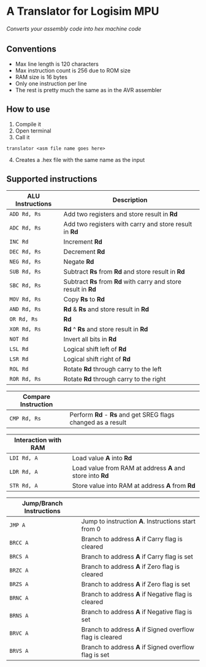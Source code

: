 # A Translator for Logisim MPU
###### Converts your assembly code into hex machine code

## Conventions
* Max line length is 120 characters
* Max instruction count is 256 due to ROM size
* RAM size is 16 bytes
* Only one instruction per line
* The rest is pretty much the same as in the AVR assembler
## How to use
1. Compile it
2. Open terminal
3. Call it
```
translator <asm file name goes here>
```
4. Creates a .hex file with the same name as the input
## Supported instructions

| ALU Instructions  | Description                                                        |
| ----------------- | ------------------------------------------------------------------ |
| ```ADD Rd, Rs```  | Add two registers and store result in **Rd**                       |
| ```ADC Rd, Rs```  | Add two registers with carry and store result in **Rd**            |
| ```INC Rd```      | Increment **Rd**                                                   |
| ```DEC Rd, Rs```  | Decrement **Rd**                                                   |
| ```NEG Rd, Rs```  | Negate **Rd**                                                      |
| ```SUB Rd, Rs```  | Subtract **Rs** from **Rd** and store result in **Rd**             |
| ```SBC Rd, Rs```  | Subtract **Rs** from **Rd** with carry and store result in **Rd**  |
| ```MOV Rd, Rs```  | Copy **Rs** to **Rd**                                              |
| ```AND Rd, Rs```  | **Rd** & **Rs** and store result in **Rd**                         |
| ```OR Rd, Rs```   | **Rd** | **Rs** and store result in **Rd**                         |
| ```XOR Rd, Rs```  | **Rd** ^ **Rs** and store result in **Rd**                         |
| ```NOT Rd```      | Invert all bits in **Rd**                                          |
| ```LSL Rd```      | Logical shift left of **Rd**                                       |
| ```LSR Rd```      | Logical shift right of **Rd**                                      |
| ```ROL Rd```      | Rotate **Rd** through carry to the left                            |
| ```ROR Rd, Rs```  | Rotate **Rd** through carry to the right                           |

| Compare Instruction |                                                                  |
| ------------------- | ---------------------------------------------------------------- |
| ```CMP Rd, Rs ```   | Perform **Rd** - **Rs** and get SREG flags changed as a result   |

| Interaction with RAM |                                                                |
| -------------------- | -------------------------------------------------------------- |
| ```LDI Rd, A ```     | Load value **A** into **Rd**                                   |
| ```LDR Rd, A```      | Load value from RAM at address **A** and store into **Rd**     |
| ```STR Rd, A```      | Store value into RAM at address **A** from **Rd**              |

| Jump/Branch Instructions|                                                            |
| ----------------------- | ---------------------------------------------------------- |
| ```JMP A```             | Jump to instruction **A**. Instructions start from 0       |
| ```BRCC A```            | Branch to address **A** if Carry flag is cleared           |
| ```BRCS A```            | Branch to address **A** if Carry flag is set               |
| ```BRZC A```            | Branch to address **A** if Zero flag is cleared            |
| ```BRZS A```            | Branch to address **A** if Zero flag is set                |
| ```BRNC A```            | Branch to address **A** if Negative flag is cleared        |
| ```BRNS A```            | Branch to address **A** if Negative flag is set            |
| ```BRVC A```            | Branch to address **A** if Signed overflow flag is cleared |
| ```BRVS A```            | Branch to address **A** if Signed overflow flag is set     |
